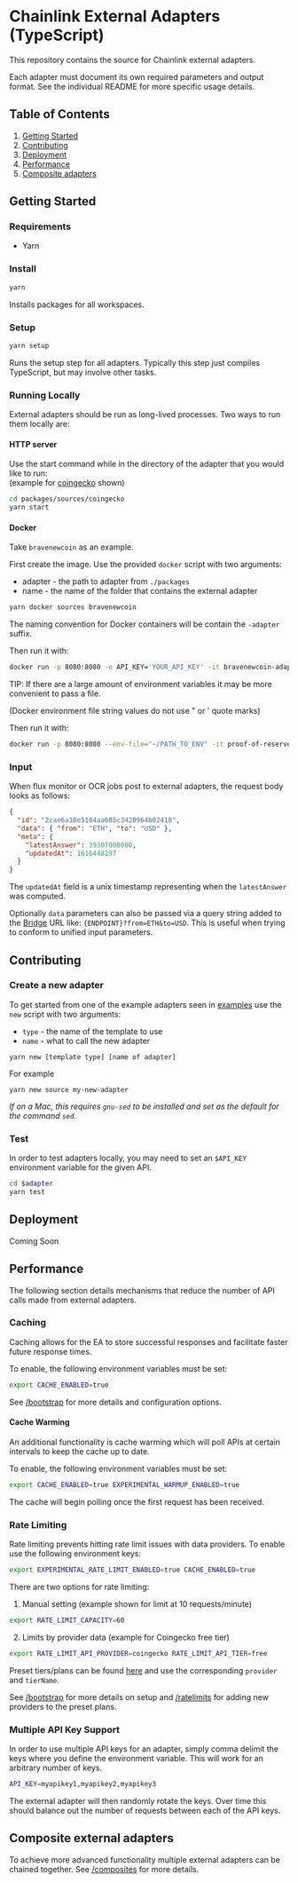 # Chainlink External Adapters (TypeScript)

This repository contains the source for Chainlink external adapters.

Each adapter must document its own required parameters and output format. See the individual README for more specific usage details.

## Table of Contents

1. [Getting Started](#Getting-Started)
2. [Contributing](#Contributing)
3. [Deployment](#Deployment)
4. [Performance](#Advanced)
5. [Composite adapters](#Composite-external-adapters)

## Getting Started

### Requirements

- Yarn

### Install

```bash
yarn
```

Installs packages for all workspaces.

### Setup

```bash
yarn setup
```

Runs the setup step for all adapters. Typically this step just compiles TypeScript, but may involve other tasks.

### Running Locally

External adapters should be run as long-lived processes. Two ways to run them locally are:

#### HTTP server

Use the start command while in the directory of the adapter that you would like to run:  
(example for [coingecko](./packages/sources/coingecko) shown)

```bash
cd packages/sources/coingecko
yarn start
```

#### Docker

Take `bravenewcoin` as an example.

First create the image. Use the provided `docker` script with two arguments:

- adapter - the path to adapter from `./packages`
- name - the name of the folder that contains the external adapter

```bash
yarn docker sources bravenewcoin
```

The naming convention for Docker containers will be contain the `-adapter` suffix.

Then run it with:

```bash
docker run -p 8080:8080 -e API_KEY='YOUR_API_KEY' -it bravenewcoin-adapter:latest
```

TIP: If there are a large amount of environment variables it may be more convenient to pass a file.

(Docker environment file string values do not use " or ' quote marks)

Then run it with:

```bash
docker run -p 8080:8080 --env-file="~/PATH_TO_ENV" -it proof-of-reserves-adapter:latest
```

### Input

When flux monitor or OCR jobs post to external adapters, the request body looks as follows:

```json
{
  "id": "2cae6a10e5184aa685c3428964b02418",
  "data": { "from": "ETH", "to": "USD" },
  "meta": {
    "latestAnswer": 39307000000,
    "updatedAt": 1616448197
  }
}
```

The `updatedAt` field is a unix timestamp representing when the `latestAnswer` was computed.

Optionally `data` parameters can also be passed via a query string added to the [Bridge](https://docs.chain.link/docs/node-operators) URL like: `{ENDPOINT}?from=ETH&to=USD`. This is useful when trying to conform to unified input parameters.

## Contributing

### Create a new adapter

To get started from one of the example adapters seen in [examples](./packages/examples) use the `new` script with two arguments:

- `type` - the name of the template to use
- `name` - what to call the new adapter

```
yarn new [template type] [name of adapter]
```

For example

```
yarn new source my-new-adapter
```

_If on a Mac, this requires `gnu-sed` to be installed and set as the default for the command `sed`._

### Test

In order to test adapters locally, you may need to set an `$API_KEY` environment variable for the given API.

```bash
cd $adapter
yarn test
```

## Deployment

Coming Soon

<!-- TODO: container based deployment documentation -->

## Performance
The following section details mechanisms that reduce the number of API calls made from external adapters.

### Caching
Caching allows for the EA to store successful responses and facilitate faster future response times.

To enable, the following environment variables must be set:
```bash
export CACHE_ENABLED=true
```

See [/bootstrap](./packages/core/bootstrap#caching) for more details and configuration options.

#### Cache Warming
An additional functionality is cache warming which will poll APIs at certain intervals to keep the cache up to date.

To enable, the following environment variables must be set:
```bash
export CACHE_ENABLED=true EXPERIMENTAL_WARMUP_ENABLED=true
```
The cache will begin polling once the first request has been received.

### Rate Limiting
Rate limiting prevents hitting rate limit issues with data providers. To enable use the following environment keys:
```bash
export EXPERIMENTAL_RATE_LIMIT_ENABLED=true CACHE_ENABLED=true
```

There are two options for rate limiting:
1. Manual setting (example shown for limit at 10 requests/minute)
```bash
export RATE_LIMIT_CAPACITY=60
```
2. Limits by provider data (example for Coingecko free tier)
```bash
export RATE_LIMIT_API_PROVIDER=coingecko RATE_LIMIT_API_TIER=free
```
Preset tiers/plans can be found [here](./packages/core/ratelimits/src/limits.json) and use the corresponding `provider` and `tierName`.


See [/bootstrap](./packages/core/bootstrap#rate-limit) for more details on setup and [/ratelimits](./packages/core/ratelimits) for adding new providers to the preset plans.

### Multiple API Key Support

In order to use multiple API keys for an adapter, simply comma delimit the keys where you define the environment variable. This will work for an arbitrary number of keys.

```bash
API_KEY=myapikey1,myapikey2,myapikey3
```

The external adapter will then randomly rotate the keys. Over time this should balance out the number of requests between each of the API keys.

## Composite external adapters

To achieve more advanced functionality multiple external adapters can be chained together. See [/composites](./packages/composites) for more details.
